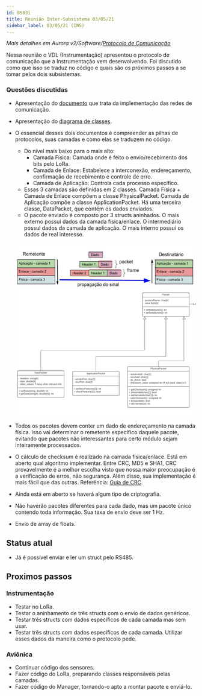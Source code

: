 ```yaml
---
id: 0503i
title: Reunião Inter-Subsistema 03/05/21
sidebar_label: 03/05/21 (INS)
---
```


*Mais detalhes em Aurora v2/Software/[Protocolo de Comunicação](/avionicsdocumentation/docs/aurorav2/software/protocolodecomm)*

Nessa reunião o VDL (Instrumentação) apresentou o protocolo de comunicação que a Instrumentação vem desenvolvendo. Foi discutido como que isso se traduz no código e quais são os próximos passos a se tomar pelos dois subsistemas. 

### Questões discutidas
- Apresentação do [documento](https://docs.google.com/document/d/1zuk_TY127mGUDEY55hSPuv22tPVbvvV6rMdJWjkgwh0/edit) que trata da implementação das redes de comunicação.
- Apresentação do [diagrama de classes](https://drive.google.com/file/d/1gCOs9jzGchNZeXSdlzWi70HsHZGxAhgl/view).
- O essencial desses dois documentos é compreender as pilhas de protocolos, suas camadas e como elas se traduzem no código.
    - Do nível mais baixo para o mais alto:
        - Camada Física: Camada onde é feito o envio/recebimento dos bits pelo LoRa.
        - Camada de Enlace: Estabelece a interconexão, endereçamento, confirmação de recebimento e controle de erro.
        - Camada de Aplicação: Controla cada processo específico.
    - Essas 3 camadas são definidas em 2 classes. Camada Física + Camada de Enlace compõem a classe PhysicalPacket. Camada de Aplicação compõe a classe ApplicationPacket. Há uma terceira classe, DataPacket, que contém os dados enviados.
    - O pacote enviado é composto por 3 structs aninhados. O mais externo possui dados da camada física/enlace. O intermediário possui dados da camada de aplicação. O mais interno possui os dados de real interesse.

    ![img](/img/docs/aurora/software/comm/pilhadeprotocolos.jpg)
    ![img](/img/docs/aurora/software/comm/comm_classes.jpg)


- Todos os pacotes devem conter um dado de endereçamento na camada física. Isso vai determinar o remetente específico daquele pacote, evitando que pacotes não interessantes para certo módulo sejam inteiramente processados.
- O cálculo de checksum é realizado na camada física/enlace. Está em aberto qual algoritmo implementar. Entre CRC, MD5 e SHA1, CRC provavelmente é a melhor escolha visto que nossa maior preocupação é a verificação de erros, não segurança. Além disso, sua implementação é mais fácil que das outras. Referência: [Guia de CRC](https://archive.org/stream/PainlessCRC/crc_v3.txt).
- Ainda está em aberto se haverá algum tipo de criptografia. 
- Não haverão pacotes diferentes para cada dado, mas um pacote único contendo toda informação. Sua taxa de envio deve ser 1 Hz.
- Envio de array de floats.

## Status atual
- Já é possível enviar e ler um struct pelo RS485. 

## Proximos passos
### Instrumentação
- Testar no LoRa.
- Testar o aninhamento de três structs com o envio de dados genéricos. 
- Testar três structs com dados específicos de cada camada mas sem usar.
- Testar três structs com dados específicos de cada camada. Utilizar esses dados da maneira como o protocolo pede.

### Aviônica
- Continuar código dos sensores. 
- Fazer código do LoRa, preparando classes responsáveis pelas camadas.
- Fazer código do Manager, tornando-o apto a montar pacote e enviá-lo.